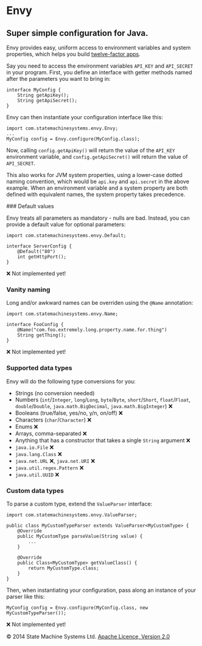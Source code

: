 # Envy

## Super simple configuration for Java.

Envy provides easy, uniform access to environment variables and system properties,
which helps you build [twelve-factor apps](http://www.12factor.net/config).

Say you need to access the environment variables `API_KEY` and `API_SECRET` in your program.
First, you define an interface with getter methods named after the parameters you want to bring in:

    interface MyConfig {
        String getApiKey();
        String getApiSecret();
    }

Envy can then instantiate your configuration interface like this:

    import com.statemachinesystems.envy.Envy;
    ...
    MyConfig config = Envy.configure(MyConfig.class);

Now, calling `config.getApiKey()` will return the value of the `API_KEY` environment variable, and
`config.getApiSecret()` will return the value of `API_SECRET`.

This also works for JVM system properties, using a lower-case dotted naming convention,
which would be `api.key` and `api.secret` in the above example. When an environment variable and a
system property are both defined with equivalent names, the system property takes precedence.

### Default values

Envy treats all parameters as mandatory - nulls are bad.
Instead, you can provide a default value for optional parameters:

    import com.statemachinesystems.envy.Default;

    interface ServerConfig {
        @Default("80")
        int getHttpPort();
    }

:x: Not implemented yet!

### Vanity naming

Long and/or awkward names can be overriden using the `@Name` annotation:

    import com.statemachinesystems.envy.Name;

    interface FooConfig {
        @Name("com.foo.extremely.long.property.name.for.thing")
        String getThing();
    }

:x: Not implemented yet!

### Supported data types

Envy will do the following type conversions for you:

* Strings (no conversion needed)
* Numbers (`int`/`Integer`, `long`/`Long`, `byte`/`Byte`, `short`/`Short`, `float`/`Float`, `double`/`Double`, `java.math.BigDecimal`, `java.math.BigInteger`) :x:
* Booleans (true/false, yes/no, y/n, on/off) :x:
* Characters (`char`/`Character`) :x:
* Enums :x:
* Arrays, comma-separated :x:
* Anything that has a constructor that takes a single `String` argument :x:
* `java.io.File` :x:
* `java.lang.Class` :x:
* `java.net.URL` :x:, `java.net.URI` :x:
* `java.util.regex.Pattern` :x:
* `java.util.UUID` :x:

### Custom data types

To parse a custom type, extend the `ValueParser` interface:

    import com.statemachinesystems.envy.ValueParser;

    public class MyCustomTypeParser extends ValueParser<MyCustomType> {
        @Override
        public MyCustomType parseValue(String value) {
            ...
        }

        @Override
        public Class<MyCustomType> getValueClass() {
            return MyCustomType.class;
        }
    }

Then, when instantiating your configuration, pass along an instance of your parser like this:

    MyConfig config = Envy.configure(MyConfig.class, new MyCustomTypeParser());

:x: Not implemented yet!

&copy; 2014 State Machine Systems Ltd. [Apache Licence, Version 2.0]( http://www.apache.org/licenses/LICENSE-2.0)
